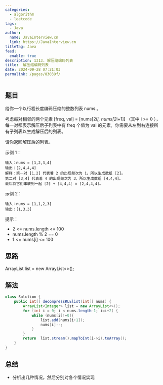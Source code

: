 ```yaml
---
categories: 
  - algorithm
  - leetcode
tags: 
  - Java
author: 
  name: JavaInterview.cn
  link: https://JavaInterview.cn
titleTag: Java
feed: 
  enable: true
description: 1313. 解压缩编码列表
title:  解压缩编码列表
date: 2024-09-28 07:21:03
permalink: /pages/83039f/
---
```


## 题目

给你一个以行程长度编码压缩的整数列表 nums 。

考虑每对相邻的两个元素 [freq, val] = [nums[2*i], nums[2*i+1]] （其中 i >= 0 ），每一对都表示解压后子列表中有 freq 个值为 val 的元素，你需要从左到右连接所有子列表以生成解压后的列表。

请你返回解压后的列表。



示例 1：

    输入：nums = [1,2,3,4]
    输出：[2,4,4,4]
    解释：第一对 [1,2] 代表着 2 的出现频次为 1，所以生成数组 [2]。
    第二对 [3,4] 代表着 4 的出现频次为 3，所以生成数组 [4,4,4]。
    最后将它们串联到一起 [2] + [4,4,4] = [2,4,4,4]。
示例 2：

    输入：nums = [1,1,2,3]
    输出：[1,3,3]


提示：

* 2 <= nums.length <= 100
* nums.length % 2 == 0
* 1 <= nums[i] <= 100

## 思路

ArrayList<Integer> list = new ArrayList<>();


## 解法
```java
class Solution {
    public int[] decompressRLElist(int[] nums) {
        ArrayList<Integer> list = new ArrayList<>();
        for (int i = 0; i < nums.length-1; i=i+2) {
            while (nums[i]!=0){
                list.add(nums[i+1]);
                nums[i]--;
            }
        }
        return  list.stream().mapToInt(i->i).toArray();
    }
}

```

## 总结

- 分析出几种情况，然后分别对各个情况实现 
